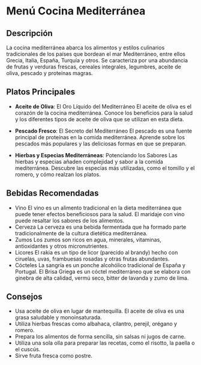 # Menú Cocina Mediterránea

## Descripción
La cocina mediterránea abarca los alimentos y estilos culinarios tradicionales de los países que bordean el mar Mediterráneo, entre ellos Grecia, Italia, España, Turquía y otros. Se caracteriza por una abundancia de frutas y verduras frescas, cereales integrales, legumbres, aceite de oliva, pescado y proteínas magras.

## Platos Principales
- **Aceite de Oliva**: El Oro Líquido del Mediterráneo
El aceite de oliva es el corazón de la cocina mediterránea. Conoce los beneficios para la salud y los diferentes tipos de aceite de oliva que se utilizan en esta dieta.

- **Pescado Fresco**: El Secreto del Mediterráneo
El pescado es una fuente principal de proteínas en la comida mediterránea. Aprende sobre los pescados más populares y las deliciosas formas en que se preparan.

- **Hierbas y Especias Mediterráneas**: Potenciando los Sabores
Las hierbas y especias añaden complejidad y sabor a la comida mediterránea. Descubre las especias más utilizadas, como el tomillo y el romero, y cómo realzan los platos.

## Bebidas Recomendadas
- Vino
El vino es un alimento tradicional en la dieta mediterránea que puede tener efectos beneficiosos para la salud. 
El maridaje con vino puede resaltar los sabores de los alimentos. 
- Cerveza 
La cerveza es una bebida fermentada que ha formado parte tradicionalmente de la cultura dietética mediterránea.
- Zumos 
Los zumos son ricos en agua, minerales, vitaminas, antioxidantes y otros micronutrientes.
- Licores 
El rakia es un tipo de licor (parecido al brandy) hecho con ciruelas, uvas, frambuesas rosadas y otras frutas abundantes.
- Cócteles
La sangría es un ponche alcohólico tradicional de España y Portugal. 
El Brisa Griega es un cóctel mediterráneo que se elabora con ginebra de alta calidad, vermú seco, bitter de lavanda y zumo de lima. 

## Consejos
- Usa aceite de oliva en lugar de mantequilla. El aceite de oliva es una grasa saludable y monoinsaturada. 
- Utiliza hierbas frescas como albahaca, cilantro, perejil, orégano y romero. 
- Prepara los alimentos de forma sencilla, sin salsas ni jugos de carne. 
- Utiliza una sola olla para preparar las recetas, como el risotto, la paella o el cuscús. 
- Sirve fruta fresca como postre. 
